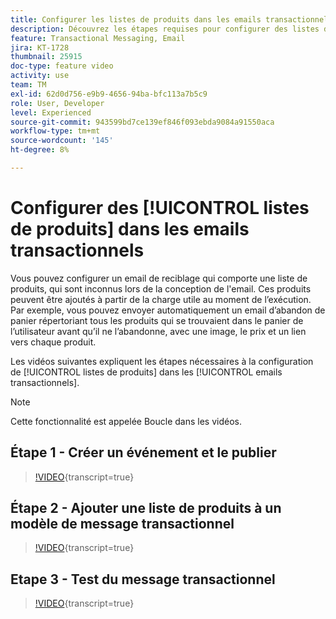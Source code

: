 ```yaml
---
title: Configurer les listes de produits dans les emails transactionnels
description: Découvrez les étapes requises pour configurer des listes de produits dans des emails transactionnels.
feature: Transactional Messaging, Email
jira: KT-1728
thumbnail: 25915
doc-type: feature video
activity: use
team: TM
exl-id: 62d0d756-e9b9-4656-94ba-bfc113a7b5c9
role: User, Developer
level: Experienced
source-git-commit: 943599bd7ce139ef846f093ebda9084a91550aca
workflow-type: tm+mt
source-wordcount: '145'
ht-degree: 8%

---
```


# Configurer des [!UICONTROL listes de produits] dans les emails transactionnels

Vous pouvez configurer un email de reciblage qui comporte une liste de produits, qui sont inconnus lors de la conception de l&#39;email. Ces produits peuvent être ajoutés à partir de la charge utile au moment de l’exécution. Par exemple, vous pouvez envoyer automatiquement un email d’abandon de panier répertoriant tous les produits qui se trouvaient dans le panier de l’utilisateur avant qu’il ne l’abandonne, avec une image, le prix et un lien vers chaque produit.

Les vidéos suivantes expliquent les étapes nécessaires à la configuration de [!UICONTROL listes de produits] dans les [!UICONTROL emails transactionnels].

>[!NOTE]
>
>Cette fonctionnalité est appelée Boucle dans les vidéos.

## Étape 1 - Créer un événement et le publier

>[!VIDEO](https://video.tv.adobe.com/v/25914?learn=on){transcript=true}

## Étape 2 - Ajouter une liste de produits à un modèle de message transactionnel

>[!VIDEO](https://video.tv.adobe.com/v/25915?learn=on){transcript=true}

## Etape 3 - Test du message transactionnel

>[!VIDEO](https://video.tv.adobe.com/v/25916?learn=on){transcript=true}
